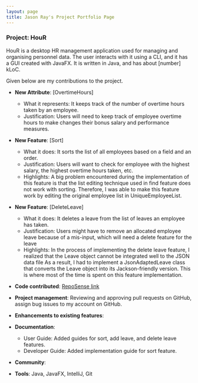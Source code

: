 ```yaml
---
layout: page
title: Jason Ray's Project Portfolio Page
---
```


### Project: HouR

HouR is a desktop HR management application used for managing and organising personnel data. The user interacts with it using a CLI, and it has a GUI created with JavaFX. It is written in Java, and has about [number] kLoC.

Given below are my contributions to the project.

* **New Attribute**: [OvertimeHours]
    * What it represents: It keeps track of the number of overtime hours taken by an employee.
    * Justification: Users will need to keep track of employee overtime hours to make changes their bonus salary and performance measures.

* **New Feature**: [Sort]
    * What it does: It sorts the list of all employees based on a field and an order.
    * Justification: Users will want to check for employee with the highest salary, the highest overtime hours taken, etc.
    * Highlights: A big problem encountered during the implementation of this feature is that 
      the list editing technique used in find feature does not work with sorting. Therefore, I was able to make this feature work
      by editing the original employee list in UniqueEmployeeList.
* **New Feature**: [DeleteLeave]
    * What it does: It deletes a leave from the list of leaves an employee has taken.
    * Justification: Users might have to remove an allocated employee leave because of a mis-input, which will need a delete feature for the leave
    * Highlights: In the process of implementing the delete leave feature, I realized that the Leave object cannot be integrated well to the JSON data file
      As a result, I had to implement a JsonAdaptedLeave class that converts the Leave object into its Jackson-friendly version.
      This is where most of the time is spent on this feature implementation.

* **Code contributed**: [RepoSense link](https://nus-cs2103-ay2324s1.github.io/tp-dashboard/?search=JasonRay168&breakdown=true)

* **Project management**: Reviewing and approving pull requests on GitHub, assign bug issues to my account on GitHub.

* **Enhancements to existing features**:

* **Documentation**:
    * User Guide: Added guides for sort, add leave, and delete leave features.
    * Developer Guide: Added implementation guide for sort feature.

* **Community**:

* **Tools**: Java, JavaFX, IntelliJ, Git
